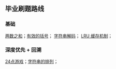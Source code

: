 ## 毕业刷题路线

### 基础
[两数之和]()；[有效的括号]()； [字符串解码]()； [LRU 缓存机制]()；

### 深度优先 + 回溯
[24点游戏](https://leetcode-cn.com/problems/24-game/)；[字符串的排列](https://leetcode-cn.com/problems/zi-fu-chuan-de-pai-lie-lcof/)；















